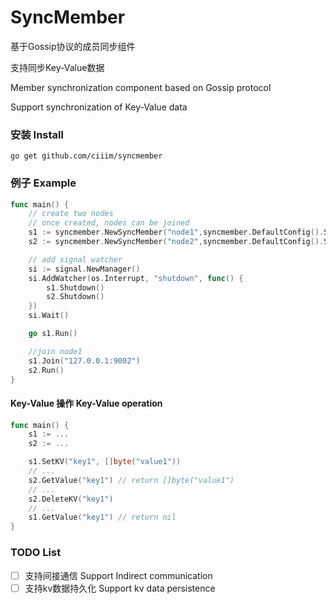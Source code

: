# SyncMember

基于Gossip协议的成员同步组件

支持同步Key-Value数据

Member synchronization component based on Gossip protocol

Support synchronization of Key-Value data

### 安装 Install
```shell
go get github.com/ciiim/syncmember
```

### 例子 Example

```go
func main() {
    // create two nodes
    // once created, nodes can be joined
    s1 := syncmember.NewSyncMember("node1",syncmember.DefaultConfig().SetPort(9001))
    s2 := syncmember.NewSyncMember("node2",syncmember.DefaultConfig().SetPort(9002))

    // add signal watcher
    si := signal.NewManager()
    si.AddWatcher(os.Interrupt, "shutdown", func() {
		s1.Shutdown()
		s2.Shutdown()
	})
    si.Wait()

    go s1.Run()

    //join node1
    s1.Join("127.0.0.1:9002")
    s2.Run()
}
```
#### Key-Value 操作 Key-Value operation
```go
func main() {
    s1 := ...
    s2 := ...

    s1.SetKV("key1", []byte("value1"))
    // ...
    s2.GetValue("key1") // return []byte("value1")
    // ...
    s2.DeleteKV("key1")
    // ...
    s1.GetValue("key1") // return nil
}
```

### TODO List
- [ ] 支持间接通信 Support Indirect communication
- [ ] 支持kv数据持久化 Support kv data persistence